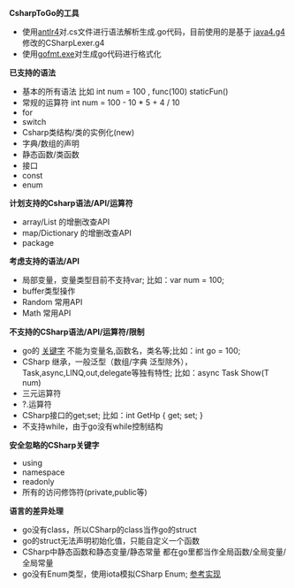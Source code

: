 **CsharpToGo的工具**

* 使用[antlr4](https://www.antlr.org/about.html)对.cs文件进行语法解析生成.go代码，目前使用的是基于 [java4.g4](https://github.com/antlr/antlr4/blob/master/tool-testsuite/test/org/antlr/v4/test/tool/Java.g4) 修改的CSharpLexer.g4
* 使用[gofmt.exe](https://golang.org/cmd/gofmt/)对生成go代码进行格式化


**已支持的语法**

* 基本的所有语法 比如 int num = 100 , func(100) staticFun() 
* 常规的运算符  int num = 100 - 10 * 5 + 4 / 10
* for
* switch
* Csharp类结构/类的实例化(new)
* 字典/数组的声明
* 静态函数/类函数
* 接口
* const
* enum

**计划支持的Csharp语法/API/运算符**

* array/List 的增删改查API
* map/Dictionary 的增删改查API
* package

**考虑支持的语法/API**

* 局部变量，变量类型目前不支持var; 比如：var num = 100;
* buffer类型操作
* Random 常用API
* Math 常用API


**不支持的CSharp语法/API/运算符/限制**

* go的 [关键字](https://github.com/Unknwon/the-way-to-go_ZH_CN/blob/master/eBook/04.1.md) 不能为变量名,函数名，类名等;比如：int go = 100;
* CSharp 继承，一般泛型（数组/字典 泛型除外），Task,async,LINQ,out,delegate等独有特性; 比如：async Task Show<T>(T num)
* 三元运算符
* ?.运算符
* CSharp接口的get;set; 比如：int GetHp { get; set; }
* 不支持while，由于go没有while控制结构


**安全忽略的CSharp关键字**

* using
* namespace
* readonly
* 所有的访问修饰符(private,public等)

**语言的差异处理**

* go没有class，所以CSharp的class当作go的struct
* go的struct无法声明初始化值，只能自定义一个函数
* CSharp中静态函数和静态变量/静态常量 都在go里都当作全局函数/全局变量/全局常量
* go没有Enum类型，使用iota模拟CSharp Enum; [参考实现](https://studygolang.com/articles/5386)







